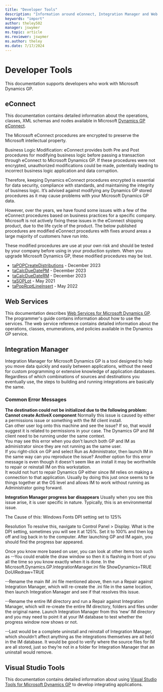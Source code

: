 ```yaml
---
title: "Developer Tools"
description: "Information around eConnect, Integration Manager and Web Services in Microsoft Dynamics GP."
keywords: "import"
author: theley502
manager: jswymer
ms.topic: article
ms.reviewer: jswymer
ms.author: theley
ms.date: 7/17/2024
---
```


# Developer Tools

This documentation supports developers who work with Microsoft Dynamics GP.

## eConnect 

This documentation contains detailed information about the operations, classes, XML schemas and nodes available in Microsoft [Dynamics GP eConnect](/previous-versions/dynamicsgp/developer/bb219081(v=msdn.10)). 

The Microsoft eConnect procedures are encrypted to preserve the Microsoft intellectual property.

Business Logic Modification: eConnect provides both Pre and Post procedures for modifying business logic before passing a transaction through eConnect to Microsoft Dynamics GP. If these procedures were not encrypted, unauthorized modifications could be made, potentially leading to incorrect business logic application and data corruption.

Therefore, keeping Dynamics eConnect procedures encrypted is essential for data security, compliance with standards, and maintaining the integrity of business logic. It’s advised against modifying any Dynamics GP stored procedures as it may cause problems with your Microsoft Dynamics GP data.

However, over the years, we have found some issues with a few of the eConnect procedures based on business practices for a specific company. Microsoft is not actively fixing these issues in the eConnect shipping product, due to the life cycle of the product. The below published procedures are modified eConnect procedures with fixes around areas a large majority of customers have run into.

These modified procedures are use at your own risk and should be tested by your company before using in your production system.  When you upgrade Microsoft Dynamics GP, these modified procedures may be lost.

- [taPOPCreateDistributions](https://mbs2.microsoft.com/fileexchange/?fileID=e004756e-9413-4fed-9b4a-82306d2763b2) - December 2023
- [taCalcDueDatePM](https://mbs2.microsoft.com/fileexchange/?fileID=400b0ad2-3452-470f-bc99-e690c12dab60) - December 2023
- [taCalcDueDateRM](https://mbs2.microsoft.com/fileexchange/?fileID=6f1f21fb-8eec-4527-b163-578e4e55b06f) - December 2023
- [taSOPLot](https://mbs2.microsoft.com/fileexchange/?fileID=57c819dc-2a7b-44e8-91ab-ee23c0edb054) - May 2021
- [taPopRcptLineInsert](https://mbs2.microsoft.com/fileexchange/?fileID=1a5851ef-d68f-4cfc-af66-fa1ab70302e7) -	May 2022

## Web Services

This documentation describes [Web Services for Microsoft Dynamics GP](/previous-versions/dynamicsgp/developer/cc534132(v=msdn.10)). 
The programmer's guide contains information about how to use the services. 
The web service reference contains detailed information about the operations, classes, enumerations, and policies available in the Dynamics GP service. 

## Integration Manager

Integration Manager for Microsoft Dynamics GP is a tool designed to help you move data quickly and easily between applications, without the need for custom programming or extensive knowledge of application databases. 
Regardless of which combinations of sources and destinations you eventually use, the steps to building and running integrations are basically the same.

### Common Error Messages

**The destination could not be initialized due to the following problem: Cannot create ActiveX component**
Normally this issue is caused by either a permissions issue or something with the IM client install.  
Can other user log onto this machine and see the issue?  If so,  that would suggest it is related to permissions in your case.
The Dynamics GP and IM client need to be running under the same context.  
You may see this error when you don't launch both GP and IM as administrator since they are not running as the same user.  
If you right-click on GP and select Run as Administrator, then launch IM in the same way can you reproduce the issue? 
Another option for this error message is even though it doesn't seem like an install it may be worthwhile to repair or reinstall IM on this workstation.  
It would not hurt to repair Dynamics GP either since IM relies on making a connection to that application.
Usually by doing this just once seems to tie things together at the OS level and allows IM to work without running as Administrator going forward.

**Integration Manager progress bar disappears**
Usually when you see this issue arise, it is user specific in nature.
Typically, this is an environmental issue. 

The Cause of this:
Windows Fonts DPI setting set to 125%

Resolution
To resolve this, navigate to Control Panel > Display. What is the DPI setting, sometimes you will see it at 125%. Set it to 100% and then log off and log back in to the computer. 
After launching GP and IM again, you should find the progress bar appeared.
 
Once you know more based on user, you can look at other items too such as
--You could enable the draw window so then it is flashing in front of you all the time so you know exactly when it is done.
In the Microsoft.Dynamics.GP.IntegrationManager.ini file
   ShowDynamics=TRUE
   DoUIRedraw=TRUE
 
--Rename the main IM .ini file mentioned above, then run a Repair against Integration Manager, which will re-create the .ini file in the same location, then launch Integration Manager and see if that resolves this issue.
 
--Rename the entire IM directory and run a Repair against Integration Manager, which will re-create the entire IM directory, folders and files under the original name. Launch Integration Manager from this ‘new’ IM directory and you may need to point it at your IM database to test whether the progress window now shows or not.
 
--Last would be a complete uninstall and reinstall of Integration Manager, which shouldn’t affect anything as the integrations themselves are all held in the IM database.  It would be good to verify where the source files for IM are all stored, just so they’re not in a folder for Integration Manager that an uninstall would remove.
 
## Visual Studio Tools

This documentation contains detailed information about using [Visual Studio Tools for Microsoft Dynamics GP](/previous-versions/dynamicsgp/developer/cc543538(v=msdn.10)) to develop integrating applications. 

